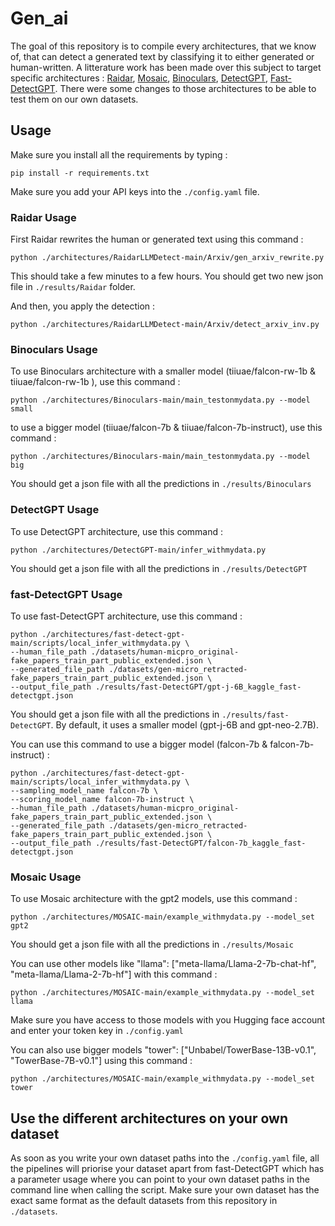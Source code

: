 # Gen_ai

The goal of this repository is to compile every architectures, that we know of, that can detect a generated text by classifying it to either generated or human-written. A litterature work has been made over this subject to target specific architectures : [Raidar](https://github.com/cvlab-columbia/RaidarLLMDetect), [Mosaic](https://github.com/BaggerOfWords/MOSAIC), [Binoculars](https://github.com/ahans30/Binoculars), [DetectGPT](https://github.com/eric-mitchell/detect-gpt), [Fast-DetectGPT](https://github.com/baoguangsheng/fast-detect-gpt). There were some changes to those architectures to be able to test them on our own datasets.

## Usage
Make sure you install all the requirements by typing :
```
pip install -r requirements.txt
```
Make sure you add your API keys into the ```./config.yaml``` file.

### Raidar Usage
First Raidar rewrites the human or generated text using this command :

```
python ./architectures/RaidarLLMDetect-main/Arxiv/gen_arxiv_rewrite.py
```
This should take a few minutes to a few hours. You should get two new json file in ```./results/Raidar``` folder. 

And then, you apply the detection :
```
python ./architectures/RaidarLLMDetect-main/Arxiv/detect_arxiv_inv.py
```

### Binoculars Usage
To use Binoculars architecture with a smaller model (tiiuae/falcon-rw-1b & tiiuae/falcon-rw-1b ), use this command :
```
python ./architectures/Binoculars-main/main_testonmydata.py --model small
```
to use a bigger model (tiiuae/falcon-7b & tiiuae/falcon-7b-instruct), use this command :
```
python ./architectures/Binoculars-main/main_testonmydata.py --model big
```
You should get a json file with all the predictions in ```./results/Binoculars```

### DetectGPT Usage
To use DetectGPT architecture, use this command :
```
python ./architectures/DetectGPT-main/infer_withmydata.py
```
You should get a json file with all the predictions in ```./results/DetectGPT``` 

### fast-DetectGPT Usage
To use fast-DetectGPT architecture, use this command :
```
python ./architectures/fast-detect-gpt-main/scripts/local_infer_withmydata.py \
--human_file_path ./datasets/human-micpro_original-fake_papers_train_part_public_extended.json \
--generated_file_path ./datasets/gen-micro_retracted-fake_papers_train_part_public_extended.json \
--output_file_path ./results/fast-DetectGPT/gpt-j-6B_kaggle_fast-detectgpt.json
```
You should get a json file with all the predictions in ```./results/fast-DetectGPT```. By default, it uses a smaller model (gpt-j-6B and gpt-neo-2.7B).

You can use this command to use a bigger model (falcon-7b & falcon-7b-instruct) :
```
python ./architectures/fast-detect-gpt-main/scripts/local_infer_withmydata.py \
--sampling_model_name falcon-7b \
--scoring_model_name falcon-7b-instruct \
--human_file_path ./datasets/human-micpro_original-fake_papers_train_part_public_extended.json \
--generated_file_path ./datasets/gen-micro_retracted-fake_papers_train_part_public_extended.json \
--output_file_path ./results/fast-DetectGPT/falcon-7b_kaggle_fast-detectgpt.json
```

### Mosaic Usage

To use Mosaic architecture with the gpt2 models, use this command :
```
python ./architectures/MOSAIC-main/example_withmydata.py --model_set gpt2
```
You should get a json file with all the predictions in ```./results/Mosaic```

You can use other models like "llama": ["meta-llama/Llama-2-7b-chat-hf", "meta-llama/Llama-2-7b-hf"] with this command :
```
python ./architectures/MOSAIC-main/example_withmydata.py --model_set llama
```
Make sure you have access to those models with you Hugging face account and enter your token key in ```./config.yaml```

You can also use bigger models "tower": ["Unbabel/TowerBase-13B-v0.1", "TowerBase-7B-v0.1"] using this command :
```
python ./architectures/MOSAIC-main/example_withmydata.py --model_set tower
```

## Use the different architectures on your own dataset

As soon as you write your own dataset paths into the ```./config.yaml``` file, all the pipelines will priorise your dataset apart from fast-DetectGPT which has a parameter usage where you can point to your own dataset paths in the command line when calling the script. Make sure your own dataset has the exact same format as the default datasets from this repository in ```./datasets```.
